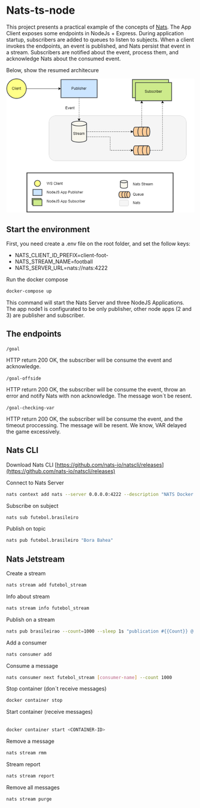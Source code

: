 # Nats-ts-node

This project presents a practical example of the concepts of [Nats](https://nats.io/). The App Client exposes some endpoints in NodeJs + Express. During application startup, subscribers are added to queues to listen to subjects. When a client invokes the endpoints, an event is published, and Nats persist that event in a stream. Subscribers are notified about the event, process them, and acknowledge Nats about the consumed event.

Below, show the resumed architecure

![](assets/20220628_122256_Diagram.drawio.png)

## Start the environment

First, you need create a .env file on the root folder, and set the follow keys:

- NATS_CLIENT_ID_PREFIX=client-foot-
- NATS_STREAM_NAME=football
- NATS_SERVER_URL=nats://nats:4222

Run the docker compose

```sh
docker-compose up
```

This command will start the Nats Server and three NodeJS Applications. The app node1 is configurated to be only publisher, other node apps (2 and 3) are publisher and subscriber.

## The endpoints

`/goal`

HTTP return 200 OK, the subscriber will be consume the event and acknowledge.

`/goal-offside`

HTTP return 200 OK, the subscriber will be consume the event, throw an error and notify Nats with non acknowledge. The message won´t be resent.

`/goal-checking-var`

HTTP return 200 OK, the subscriber will be consume the event, and the timeout proccessing. The message will be resent. We know, VAR delayed the game excessively.

## Nats CLI

Download Nats CLI [https://github.com/nats-io/natscli/releases](https://github.com/nats-io/natscli/releases)
<br>

Connect to Nats Server

```sh
nats context add nats --server 0.0.0.0:4222 --description "NATS Docker local" --select
```

Subscribe on subject

```sh
nats sub futebol.brasileiro
```

Publish on topic

```sh
nats pub futebol.brasileiro "Bora Bahea"
```

## Nats Jetstream

Create a stream

```sh
nats stream add futebol_stream
```

Info about stream

```sh
nats stream info futebol_stream
```

Publish on a stream

```sh
nats pub brasileirao --count=1000 --sleep 1s "publication #{{Count}} @ {{TimeStamp}}"
```

Add a consumer

```sh
nats consumer add
```

Consume a message

```sh
nats consumer next futebol_stream [consumer-name] --count 1000
```

Stop container (don´t receive messages)

```sh
docker container stop
```

Start container (receive messages)

```sh

docker container start <CONTAINER-ID>
```

Remove a message

```sh
nats stream rmm
```

Stream report

```sh
nats stream report
```

Remove all messages

```sh
nats stream purge
```
